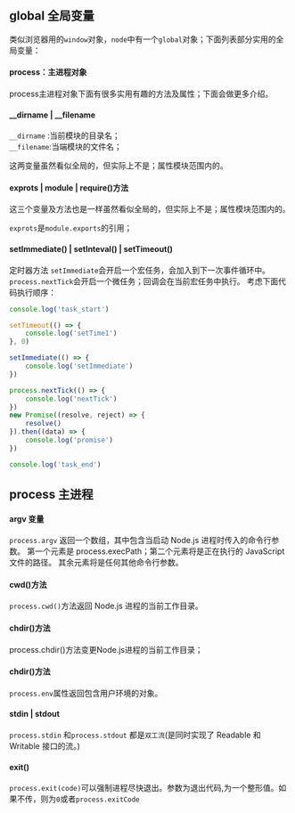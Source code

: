 ## global 全局变量

类似浏览器用的`window`对象，`node`中有一个`global`对象；下面列表部分实用的全局变量：

#### process：主进程对象
process主进程对象下面有很多实用有趣的方法及属性；下面会做更多介绍。

#### __dirname | __filename
`__dirname` :当前模块的目录名；<br/>
`__filename`:当端模块的文件名；

这两变量虽然看似全局的，但实际上不是；属性模块范围内的。

#### exprots | module | require()方法
这三个变量及方法也是一样虽然看似全局的，但实际上不是；属性模块范围内的。

`exprots`是`module.exports`的引用；

#### setImmediate() | setInteval() | setTimeout()

定时器方法
`setImmediate`会开启一个宏任务，会加入到下一次事件循环中。`process.nextTick`会开启一个微任务；回调会在当前宏任务中执行。
考虑下面代码执行顺序：
```javascript
console.log('task_start')

setTimeout(() => {
	console.log('setTime1')
}, 0)

setImmediate(() => {
	console.log('setImmediate')
})

process.nextTick(() => {
	console.log('nextTick')
})
new Promise((resolve, reject) => {
	resolve()
}).then((data) => {
	console.log('promise')
})

console.log('task_end')
```

## process 主进程

#### argv 变量

`process.argv` 返回一个数组，其中包含当启动 Node.js 进程时传入的命令行参数。 第一个元素是 process.execPath；第二个元素将是正在执行的 JavaScript 文件的路径。 其余元素将是任何其他命令行参数。

#### cwd()方法

`process.cwd()`方法返回 Node.js 进程的当前工作目录。

#### chdir()方法
process.chdir()方法变更Node.js进程的当前工作目录；
#### chdir()方法

`process.env`属性返回包含用户环境的对象。

#### stdin | stdout

`process.stdin` 和`process.stdout` 都是`双工流`(是同时实现了 Readable 和 Writable 接口的流。)

#### exit()

`process.exit(code)`可以强制进程尽快退出。参数为退出代码,为一个整形值。如果不传，则为`0`或者`process.exitCode`

